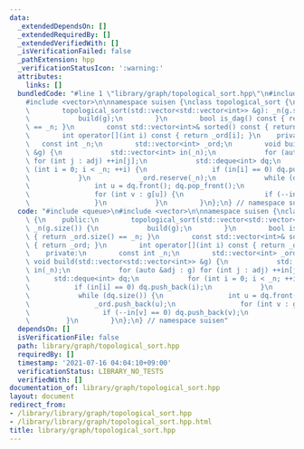 ```yaml
---
data:
  _extendedDependsOn: []
  _extendedRequiredBy: []
  _extendedVerifiedWith: []
  _isVerificationFailed: false
  _pathExtension: hpp
  _verificationStatusIcon: ':warning:'
  attributes:
    links: []
  bundledCode: "#line 1 \"library/graph/topological_sort.hpp\"\n#include <queue>\n\
    #include <vector>\n\nnamespace suisen {\nclass topological_sort {\n    public:\n\
    \        topological_sort(std::vector<std::vector<int>> &g): _n(g.size()) {\n\
    \            build(g);\n        }\n        bool is_dag() const { return _ord.size()\
    \ == _n; }\n        const std::vector<int>& sorted() const { return _ord; }\n\
    \        int operator[](int i) const { return _ord[i]; }\n    private:\n     \
    \   const int _n;\n        std::vector<int> _ord;\n        void build(std::vector<std::vector<int>>\
    \ &g) {\n            std::vector<int> in(_n);\n            for (auto &adj : g)\
    \ for (int j : adj) ++in[j];\n            std::deque<int> dq;\n            for\
    \ (int i = 0; i < _n; ++i) {\n                if (in[i] == 0) dq.push_back(i);\n\
    \            }\n            _ord.reserve(_n);\n            while (dq.size()) {\n\
    \                int u = dq.front(); dq.pop_front();\n                _ord.push_back(u);\n\
    \                for (int v : g[u]) {\n                    if (--in[v] == 0) dq.push_back(v);\n\
    \                }\n            }\n        }\n};\n} // namespace suisen\n"
  code: "#include <queue>\n#include <vector>\n\nnamespace suisen {\nclass topological_sort\
    \ {\n    public:\n        topological_sort(std::vector<std::vector<int>> &g):\
    \ _n(g.size()) {\n            build(g);\n        }\n        bool is_dag() const\
    \ { return _ord.size() == _n; }\n        const std::vector<int>& sorted() const\
    \ { return _ord; }\n        int operator[](int i) const { return _ord[i]; }\n\
    \    private:\n        const int _n;\n        std::vector<int> _ord;\n       \
    \ void build(std::vector<std::vector<int>> &g) {\n            std::vector<int>\
    \ in(_n);\n            for (auto &adj : g) for (int j : adj) ++in[j];\n      \
    \      std::deque<int> dq;\n            for (int i = 0; i < _n; ++i) {\n     \
    \           if (in[i] == 0) dq.push_back(i);\n            }\n            _ord.reserve(_n);\n\
    \            while (dq.size()) {\n                int u = dq.front(); dq.pop_front();\n\
    \                _ord.push_back(u);\n                for (int v : g[u]) {\n  \
    \                  if (--in[v] == 0) dq.push_back(v);\n                }\n   \
    \         }\n        }\n};\n} // namespace suisen"
  dependsOn: []
  isVerificationFile: false
  path: library/graph/topological_sort.hpp
  requiredBy: []
  timestamp: '2021-07-16 04:04:10+09:00'
  verificationStatus: LIBRARY_NO_TESTS
  verifiedWith: []
documentation_of: library/graph/topological_sort.hpp
layout: document
redirect_from:
- /library/library/graph/topological_sort.hpp
- /library/library/graph/topological_sort.hpp.html
title: library/graph/topological_sort.hpp
---
```

